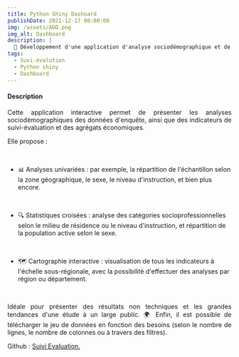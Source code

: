```yaml
---
title: Python Shiny Dashoard
publishDate: 2021-12-17 00:00:00
img: /assets/ADD.png
img_alt: Dashboard
description: |
  🚀 Développement d'une application d'analyse sociodémographique et de suivi-évaluation 💻
tags:
  - Suvi-évalution
  - Python shiny
  - Dashboard 
---
```


#### Description 

<p style="text-align: justify;">
Cette application interactive permet de présenter les analyses sociodémographiques des données d'enquête, ainsi que des indicateurs de suivi-évaluation et des agrégats économiques.
</p>

Elle propose :

<br>

- 📊 Analyses univariées : par exemple, la répartition de l'échantillon selon la zone géographique, le sexe, le niveau d'instruction, et bien plus encore.

<br>

- 🔍 Statistiques croisées : analyse des catégories socioprofessionnelles selon le milieu de résidence ou le niveau d'instruction, et répartition de la population active selon le sexe.

<br>

- 🗺️ Cartographie interactive : visualisation de tous les indicateurs à l'échelle sous-régionale, avec la possibilité d'effectuer des analyses par région ou département.

<br>

<p style="text-align: justify;">
Idéale pour présenter des résultats non techniques et les grandes tendances d'une étude à un large public. 🌍 Enfin, il est possible de télécharger le jeu de données en fonction des besoins (selon le nombre de lignes, le nombre de colonnes ou à travers des filtres).
</p>

Github : <a href="https://github.com/julienParfait/caract_socio_demo.git">Suivi Evaluation.</a>

